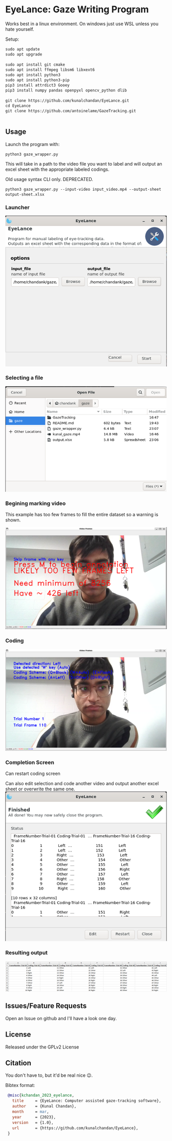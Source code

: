 # EyeLance: Gaze Writing Program
Works best in a linux environment. On windows just use WSL unless you hate yourself.

Setup:

```
sudo apt update
sudo apt upgrade

sudo apt install git cmake
sudo apt install ffmpeg libsm6 libxext6
sudo apt install python3 
sudo apt install python3-pip
pip3 install attrdict3 Gooey
pip3 install numpy pandas openpyxl opencv_python dlib

git clone https://github.com/kunalchandan/EyeLance.git
cd EyeLance
git clone https://github.com/antoinelame/GazeTracking.git


```

## Usage

Launch the program with:
```
python3 gaze_wrapper.py
```
This will take in a path to the video file you want to label and will output an excel sheet with the appropriate labeled codings.


Old usage syntax CLI only. DEPRECATED.
```
python3 gaze_wrapper.py --input-video input_video.mp4 --output-sheet output-sheet.xlsx
```

### Launcher
![image](docs/launcher.png)

### Selecting a file
![image](docs/open_file.png)

### Begining marking video
This example has too few frames to fill the entire dataset so a warning is shown.

![image](docs/too_few_frames.png)

### Coding 
![image](docs/coding_data.png)

### Completion Screen
Can restart coding screen

Can also edit selection and code another video and output another excel sheet or overwrite the same one.
![image](docs/completion.png)

### Resulting output
![image](docs/output_sheet.png)


## Issues/Feature Requests
Open an Issue on github and I'll have a look one day.


## License 
Released under the GPLv2 License


## Citation
You don't have to, but it'd be real nice 😉.


Bibtex format:

```bibtex
 @misc{kchandan_2023_eyelance,
   title     = {EyeLance: Computer assisted gaze-tracking software},
   author    = {Kunal Chandan},
   month     = mar,
   year      = {2023},
   version   = {1.0},
   url       = {https://github.com/kunalchandan/EyeLance},
 }
```
